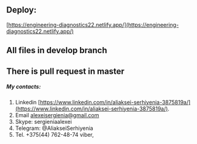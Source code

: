 ## Deploy:
[https://engineering-diagnostics22.netlify.app/](https://engineering-diagnostics22.netlify.app/)
## All files in develop branch
## There is pull request in master

##### My contacts:

1. Linkedin [https://www.linkedin.com/in/aliaksei-serhiyenia-3875819a/](https://www.linkedin.com/in/aliaksei-serhiyenia-3875819a/).
2. Email  alexeisergienia@gmail.com
3. Skype: sergieniaalexei
4. Telegram: @AliakseiSerhiyenia
5. Tel. +375(44) 762-48-74 viber, 